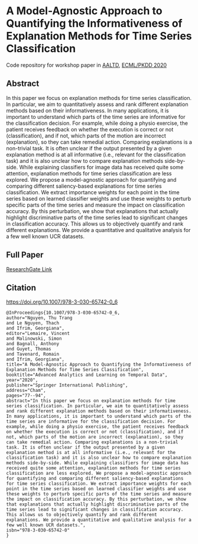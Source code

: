 # A Model-Agnostic Approach to Quantifying the Informativeness of Explanation Methods for Time Series Classification

Code repository for workshop paper in [AALTD](https://project.inria.fr/aaltd20/accepted-papers/), [ECML/PKDD 2020](https://ecmlpkdd2020.net/)

## Abstract

In this paper we focus on explanation methods for time series classification. In particular, we aim to quantitatively assess and rank different explanation methods based on their informativeness. In many applications, it is important to understand which parts of the time series are informative for the classification decision. For example, while doing a physio exercise, the patient receives feedback on whether the execution is correct or not (classification), and if not, which parts of the motion are incorrect (explanation), so they can take remedial action. Comparing explanations is a non-trivial task. It is often unclear if the output presented by a given explanation method is at all informative (i.e., relevant for the classification task) and it is also unclear how to compare explanation methods side-by-side. While explaining classifiers for image data has received quite some attention, explanation methods for time series classification are less explored. We propose a model-agnostic approach for quantifying and comparing different saliency-based explanations for time series classification. We extract importance weights for each point in the time series based on learned classifier weights and use these weights to perturb specific parts of the time series and measure the impact on classification accuracy. By this perturbation, we show that explanations that actually highlight discriminative parts of the time series lead to significant changes in classification accuracy. This allows us to objectively quantify and rank different explanations. We provide a quantitative and qualitative analysis for a few well known UCR datasets.

## Full Paper

[ResearchGate Link](https://www.researchgate.net/publication/347873962_A_Model-Agnostic_Approach_to_Quantifying_the_Informativeness_of_Explanation_Methods_for_Time_Series_Classification)

## Citation
https://doi.org/10.1007/978-3-030-65742-0_6

```
@InProceedings{10.1007/978-3-030-65742-0_6,
author="Nguyen, Thu Trang
and Le Nguyen, Thach
and Ifrim, Georgiana",
editor="Lemaire, Vincent
and Malinowski, Simon
and Bagnall, Anthony
and Guyet, Thomas
and Tavenard, Romain
and Ifrim, Georgiana",
title="A Model-Agnostic Approach to Quantifying the Informativeness of Explanation Methods for Time Series Classification",
booktitle="Advanced Analytics and Learning on Temporal Data",
year="2020",
publisher="Springer International Publishing",
address="Cham",
pages="77--94",
abstract="In this paper we focus on explanation methods for time series classification. In particular, we aim to quantitatively assess and rank different explanation methods based on their informativeness. In many applications, it is important to understand which parts of the time series are informative for the classification decision. For example, while doing a physio exercise, the patient receives feedback on whether the execution is correct or not (classification), and if not, which parts of the motion are incorrect (explanation), so they can take remedial action. Comparing explanations is a non-trivial task. It is often unclear if the output presented by a given explanation method is at all informative (i.e., relevant for the classification task) and it is also unclear how to compare explanation methods side-by-side. While explaining classifiers for image data has received quite some attention, explanation methods for time series classification are less explored. We propose a model-agnostic approach for quantifying and comparing different saliency-based explanations for time series classification. We extract importance weights for each point in the time series based on learned classifier weights and use these weights to perturb specific parts of the time series and measure the impact on classification accuracy. By this perturbation, we show that explanations that actually highlight discriminative parts of the time series lead to significant changes in classification accuracy. This allows us to objectively quantify and rank different explanations. We provide a quantitative and qualitative analysis for a few well known UCR datasets.",
isbn="978-3-030-65742-0"
}


```
